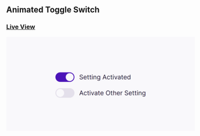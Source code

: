 ## Animated Toggle Switch

### [Live View](https://bilalturkmen.github.io/html-css-js-practice/animated-toggle-switch/)

![](./screenshot.png)
